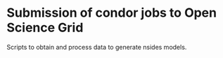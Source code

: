 # Submission of condor jobs to Open Science Grid

Scripts to obtain and process data to generate nsides models.

